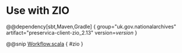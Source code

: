 # Use with ZIO

@@dependency[sbt,Maven,Gradle] {
group="uk.gov.nationalarchives" artifact="preservica-client-zio_2.13" version=$version$
}

@@snip [Workflow.scala](../../../scala/examples/Workflow.scala) { #zio }

